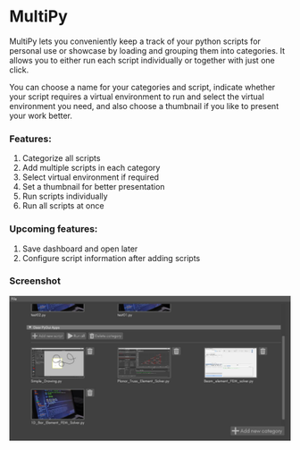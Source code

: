 # MultiPy

MultiPy lets you conveniently keep a track of your python scripts for personal use or showcase by loading and grouping them into categories. It allows you to either run each script individually or together with just one click.

You can choose a name for your categories and script, indicate whether your script requires a virtual environment to run and select the virtual environment you need, and also choose a thumbnail if you like to present your work better.

<h3>Features:</h3>

1. Categorize all scripts
2. Add multiple scripts in each category
3. Select virtual environment if required
4. Set a thumbnail for better presentation
5. Run scripts individually
6. Run all scripts at once

<h3>Upcoming features:</h3>

1. Save dashboard and open later
2. Configure script information after adding scripts

<h3>Screenshot</h3>

![Screenshot](readme_resources/screenshot.JPG)
